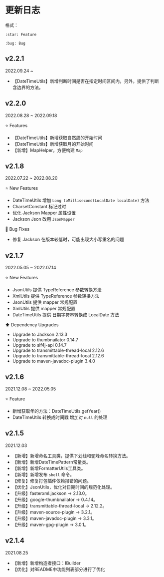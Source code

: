 # 更新日志

格式：

```
:star: Feature

:bug: Bug
```

## v2.2.1

2022.09.24 ~ 

- 【DateTimeUtils】新增判断时间是否在指定时间区间内，另外，提供了判断含边界的方法。




## v2.2.0

2022.08.28 ~ 2022.09.18

:star: Features

- 【DateTimeUtils】新增获取自然周的开始时间
- 【DateTimeUtils】新增获取月的开始时间
- 【新增】MapHelper，方便构建 `Map`


## v2.1.8

2022.07.22 ~ 2022.08.20

:star: New Features

- DateTimeUtils 增加 `Long toMillisecond(LocalDate localDate)` 方法
- CharsetConstant 标记过时
- 优化 Jackson Mapper 属性设置
- Jackson Json 改用 `JsonMapper`

:bug: Bug Fixes

- 修复 Jackson 在版本较低时，可能出现大小写重名的问题



## v2.1.7

2022.05.05 ~ 2022.07.14

:star: New Features

- JsonUtils 提供 TypeReference 参数转换方法
- XmlUtils 提供 TypeReference 参数转换方法
- JsonUtils 提供 mapper 常规配置
- XmlUtils 提供 mapper 常规配置
- DateTimeUtils 提供 日期字符串转换成 LocalDate 方法

:arrow_up: Dependency Upgrades

- Upgrade to Jackson 2.13.3
- Upgrade to thumbnailator 0.14.7
- Upgrade to slf4j-api 0.14.7
- Upgrade to transmittable-thread-local 2.12.6
- Upgrade to transmittable-thread-local 2.12.6
- Upgrade to maven-javadoc-plugin 3.4.0



## v2.1.6

2021.12.08 ~ 2022.05.05

:star: Feature

- 新增获取年的方法：DateTimeUtils.getYear()
- DateTimeUtils 转换成时间戳 增加对 `null` 的处理


## v2.1.5

2021.12.03

- 【新增】新增命名工具类，提供下划线和驼峰命名转换方法。
- 【新增】新增DateTimePattern常量类。
- 【新增】新增FormatterUtils工具类。
- 【新增】新增发布 `shell` 命令。
- 【修复】修复打包插件依赖报错的问题。
- 【优化】JsonUtils，优化对日期时间的规范化处理。
- 【升级】fasterxml.jackson -> 2.13.0。
- 【升级】google-thumbnailator -> 0.4.14。
- 【升级】transmittable-thread-local -> 2.12.2。
- 【升级】maven-source-plugin -> 3.2.1。
- 【升级】maven-javadoc-plugin -> 3.3.1。
- 【升级】maven-gpg-plugin -> 3.0.1。

## v2.1.4

2021.08.25

- 【新增】新增构造者接口：IBuilder
- 【优化】对README中功能列表部分进行了优化